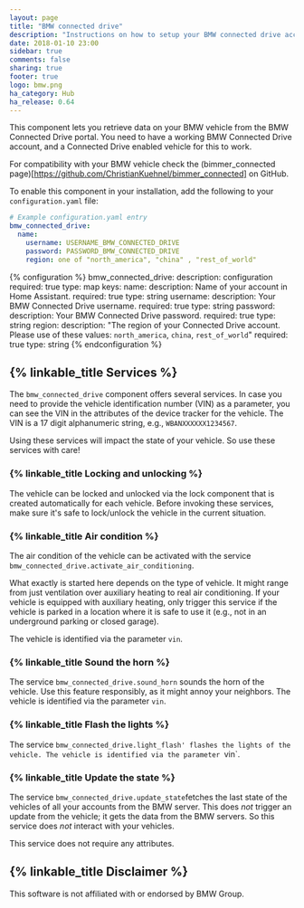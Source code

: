 ```yaml
---
layout: page
title: "BMW connected drive"
description: "Instructions on how to setup your BMW connected drive account with Home Assistant."
date: 2018-01-10 23:00
sidebar: true
comments: false
sharing: true
footer: true
logo: bmw.png
ha_category: Hub
ha_release: 0.64
---
```


This component lets you retrieve data on your BMW vehicle from the BMW Connected Drive portal. You need to have a working BMW Connected Drive account, and a Connected Drive enabled vehicle for this to work.

For compatibility with your BMW vehicle check the (bimmer_connected page)[https://github.com/ChristianKuehnel/bimmer_connected] on GitHub.

To enable this component in your installation, add the following to your
`configuration.yaml` file:

```yaml
# Example configuration.yaml entry
bmw_connected_drive:
  name:
    username: USERNAME_BMW_CONNECTED_DRIVE
    password: PASSWORD_BMW_CONNECTED_DRIVE
    region: one of "north_america", "china" , "rest_of_world"
```

{% configuration %}
bmw_connected_drive:
  description: configuration
  required: true
  type: map
  keys:
    name:
      description: Name of your account in Home Assistant.
      required: true
      type: string
    username:
      description: Your BMW Connected Drive username.
      required: true
      type: string
    password:
      description: Your BMW Connected Drive password.
      required: true
      type: string
    region:
      description: "The region of your Connected Drive account. Please use of these values: `north_america`, `china`, `rest_of_world`"
      required: true
      type: string
{% endconfiguration %}

## {% linkable_title Services %}

The `bmw_connected_drive` component offers several services. In case you need to provide the vehicle identification number (VIN) as a parameter, you can see the VIN in the attributes of the device tracker for the vehicle. The VIN is a 17 digit alphanumeric string, e.g., `WBANXXXXXX1234567`.

Using these services will impact the state of your vehicle. So use these services with care!

### {% linkable_title Locking and unlocking %}

The vehicle can be locked and unlocked via the lock component that is created automatically for each vehicle. Before invoking these services, make sure it's safe to lock/unlock the vehicle in the current situation.

### {% linkable_title Air condition %}

The air condition of the vehicle can be activated with the service `bmw_connected_drive.activate_air_conditioning`.

What exactly is started here depends on the type of vehicle. It might range from just ventilation over auxiliary heating to real air conditioning. If your vehicle is equipped with auxiliary heating, only trigger this service if the vehicle is parked in a location where it is safe to use it (e.g., not in an underground parking or closed garage). 

The vehicle is identified via the parameter `vin`.

### {% linkable_title Sound the horn %}

The service `bmw_connected_drive.sound_horn` sounds the horn of the vehicle. Use this feature responsibly, as it might annoy your neighbors. The vehicle is identified via the parameter `vin`. 

### {% linkable_title Flash the lights %}

The service `bmw_connected_drive.light_flash' flashes the lights of the vehicle. The vehicle is identified via the parameter `vin`.

### {% linkable_title Update the state %}

The service `bmw_connected_drive.update_state`fetches the last state of the vehicles of all your accounts from the BMW server. This does *not* trigger an update from the vehicle; it gets the data from the BMW servers. So this service does *not* interact with your vehicles. 

This service does not require any attributes.

## {% linkable_title Disclaimer %}

This software is not affiliated with or endorsed by BMW Group. 
